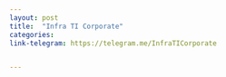```yaml
---
layout: post
title:  "Infra TI Corporate"
categories: 
link-telegram: https://telegram.me/InfraTICorporate


---
```




